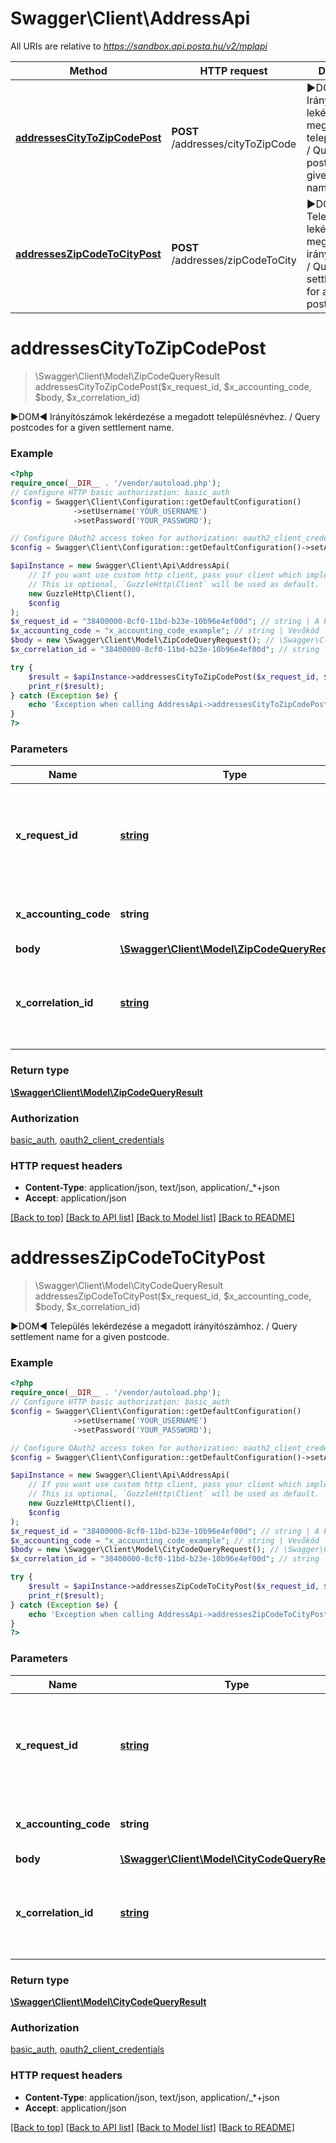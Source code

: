# Swagger\Client\AddressApi

All URIs are relative to *https://sandbox.api.posta.hu/v2/mplapi*

Method | HTTP request | Description
------------- | ------------- | -------------
[**addressesCityToZipCodePost**](AddressApi.md#addressescitytozipcodepost) | **POST** /addresses/cityToZipCode | ►DOM◄ Irányítószámok lekérdezése a megadott településnévhez.   /   Query postcodes for a given settlement name.
[**addressesZipCodeToCityPost**](AddressApi.md#addresseszipcodetocitypost) | **POST** /addresses/zipCodeToCity | ►DOM◄ Település lekérdezése a megadott irányítószámhoz.   /   Query settlement name for a given postcode.

# **addressesCityToZipCodePost**
> \Swagger\Client\Model\ZipCodeQueryResult addressesCityToZipCodePost($x_request_id, $x_accounting_code, $body, $x_correlation_id)

►DOM◄ Irányítószámok lekérdezése a megadott településnévhez.   /   Query postcodes for a given settlement name.

### Example
```php
<?php
require_once(__DIR__ . '/vendor/autoload.php');
// Configure HTTP basic authorization: basic_auth
$config = Swagger\Client\Configuration::getDefaultConfiguration()
              ->setUsername('YOUR_USERNAME')
              ->setPassword('YOUR_PASSWORD');

// Configure OAuth2 access token for authorization: oauth2_client_credentials
$config = Swagger\Client\Configuration::getDefaultConfiguration()->setAccessToken('YOUR_ACCESS_TOKEN');

$apiInstance = new Swagger\Client\Api\AddressApi(
    // If you want use custom http client, pass your client which implements `GuzzleHttp\ClientInterface`.
    // This is optional, `GuzzleHttp\Client` will be used as default.
    new GuzzleHttp\Client(),
    $config
);
$x_request_id = "38400000-8cf0-11bd-b23e-10b96e4ef00d"; // string | A kérés egyedi azonosítója (UUID formátumban)   /   The unique request ID (UUID format)
$x_accounting_code = "x_accounting_code_example"; // string | Vevőkód   /   The accounting code
$body = new \Swagger\Client\Model\ZipCodeQueryRequest(); // \Swagger\Client\Model\ZipCodeQueryRequest | 
$x_correlation_id = "38400000-8cf0-11bd-b23e-10b96e4ef00d"; // string | Korrelációs azonosító (UUID formátumban)   /   The request correlation ID (UUID format)

try {
    $result = $apiInstance->addressesCityToZipCodePost($x_request_id, $x_accounting_code, $body, $x_correlation_id);
    print_r($result);
} catch (Exception $e) {
    echo 'Exception when calling AddressApi->addressesCityToZipCodePost: ', $e->getMessage(), PHP_EOL;
}
?>
```

### Parameters

Name | Type | Description  | Notes
------------- | ------------- | ------------- | -------------
 **x_request_id** | [**string**](../Model/.md)| A kérés egyedi azonosítója (UUID formátumban)   /   The unique request ID (UUID format) |
 **x_accounting_code** | **string**| Vevőkód   /   The accounting code |
 **body** | [**\Swagger\Client\Model\ZipCodeQueryRequest**](../Model/ZipCodeQueryRequest.md)|  | [optional]
 **x_correlation_id** | [**string**](../Model/.md)| Korrelációs azonosító (UUID formátumban)   /   The request correlation ID (UUID format) | [optional]

### Return type

[**\Swagger\Client\Model\ZipCodeQueryResult**](../Model/ZipCodeQueryResult.md)

### Authorization

[basic_auth](../../README.md#basic_auth), [oauth2_client_credentials](../../README.md#oauth2_client_credentials)

### HTTP request headers

 - **Content-Type**: application/json, text/json, application/_*+json
 - **Accept**: application/json

[[Back to top]](#) [[Back to API list]](../../README.md#documentation-for-api-endpoints) [[Back to Model list]](../../README.md#documentation-for-models) [[Back to README]](../../README.md)

# **addressesZipCodeToCityPost**
> \Swagger\Client\Model\CityCodeQueryResult addressesZipCodeToCityPost($x_request_id, $x_accounting_code, $body, $x_correlation_id)

►DOM◄ Település lekérdezése a megadott irányítószámhoz.   /   Query settlement name for a given postcode.

### Example
```php
<?php
require_once(__DIR__ . '/vendor/autoload.php');
// Configure HTTP basic authorization: basic_auth
$config = Swagger\Client\Configuration::getDefaultConfiguration()
              ->setUsername('YOUR_USERNAME')
              ->setPassword('YOUR_PASSWORD');

// Configure OAuth2 access token for authorization: oauth2_client_credentials
$config = Swagger\Client\Configuration::getDefaultConfiguration()->setAccessToken('YOUR_ACCESS_TOKEN');

$apiInstance = new Swagger\Client\Api\AddressApi(
    // If you want use custom http client, pass your client which implements `GuzzleHttp\ClientInterface`.
    // This is optional, `GuzzleHttp\Client` will be used as default.
    new GuzzleHttp\Client(),
    $config
);
$x_request_id = "38400000-8cf0-11bd-b23e-10b96e4ef00d"; // string | A kérés egyedi azonosítója (UUID formátumban)   /   The unique request ID (UUID format)
$x_accounting_code = "x_accounting_code_example"; // string | Vevőkód   /   The accounting code
$body = new \Swagger\Client\Model\CityCodeQueryRequest(); // \Swagger\Client\Model\CityCodeQueryRequest | 
$x_correlation_id = "38400000-8cf0-11bd-b23e-10b96e4ef00d"; // string | Korrelációs azonosító (UUID formátumban)   /   The request correlation ID (UUID format)

try {
    $result = $apiInstance->addressesZipCodeToCityPost($x_request_id, $x_accounting_code, $body, $x_correlation_id);
    print_r($result);
} catch (Exception $e) {
    echo 'Exception when calling AddressApi->addressesZipCodeToCityPost: ', $e->getMessage(), PHP_EOL;
}
?>
```

### Parameters

Name | Type | Description  | Notes
------------- | ------------- | ------------- | -------------
 **x_request_id** | [**string**](../Model/.md)| A kérés egyedi azonosítója (UUID formátumban)   /   The unique request ID (UUID format) |
 **x_accounting_code** | **string**| Vevőkód   /   The accounting code |
 **body** | [**\Swagger\Client\Model\CityCodeQueryRequest**](../Model/CityCodeQueryRequest.md)|  | [optional]
 **x_correlation_id** | [**string**](../Model/.md)| Korrelációs azonosító (UUID formátumban)   /   The request correlation ID (UUID format) | [optional]

### Return type

[**\Swagger\Client\Model\CityCodeQueryResult**](../Model/CityCodeQueryResult.md)

### Authorization

[basic_auth](../../README.md#basic_auth), [oauth2_client_credentials](../../README.md#oauth2_client_credentials)

### HTTP request headers

 - **Content-Type**: application/json, text/json, application/_*+json
 - **Accept**: application/json

[[Back to top]](#) [[Back to API list]](../../README.md#documentation-for-api-endpoints) [[Back to Model list]](../../README.md#documentation-for-models) [[Back to README]](../../README.md)

